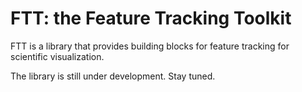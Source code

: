 # FTT: the Feature Tracking Toolkit

FTT is a library that provides building blocks for feature tracking for scientific visualization.

The library is still under development.  Stay tuned.